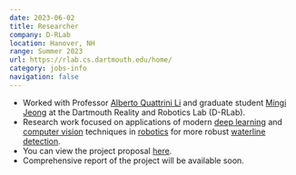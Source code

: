 ```yaml
---
date: 2023-06-02
title: Researcher
company: D-RLab
location: Hanover, NH
range: Summer 2023
url: https://rlab.cs.dartmouth.edu/home/
category: jobs-info
navigation: false
---
```


- Worked with Professor [Alberto Quattrini Li][quattrini-li] and graduate student
  [Mingi Jeong][mingi-jeong] at the Dartmouth Reality and Robotics Lab (D-RLab).
- Research work focused on applications of modern [deep learning][deep-learning] and [computer vision][computer-vision]
  techniques in [robotics][robotics] for more robust [waterline detection][waterline-detection].
- You can view the project proposal [here][project-proposal].
- Comprehensive report of the project will be available soon.

[quattrini-li]: https://web.cs.dartmouth.edu/people/alberto-quattrini-li
[mingi-jeong]: https://mingijeong.github.io/

[computer-vision]: https://en.wikipedia.org/wiki/Computer_vision
[deep-learning]: https://en.wikipedia.org/wiki/Deep_learning
[robotics]: https://en.wikipedia.org/wiki/Robotics
[waterline-detection]: https://en.wikipedia.org/wiki/Waterline

[project-proposal]: /rlab-project-proposal.pdf
